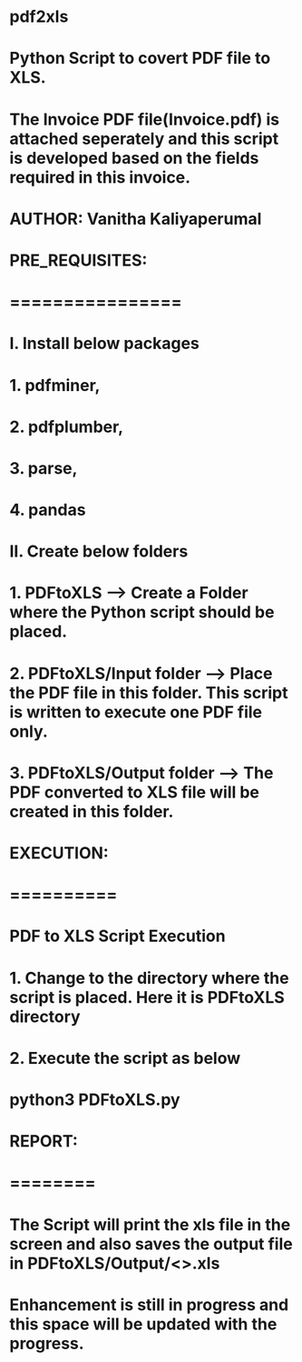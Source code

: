 # pdf2xls
# Python Script to covert PDF file to XLS.
# The Invoice PDF file(Invoice.pdf) is attached seperately and this script is developed based on the fields required in this invoice. 
# AUTHOR: Vanitha Kaliyaperumal
#
# PRE_REQUISITES:
# ================
# I. Install below packages 
#       1. pdfminer,
#       2. pdfplumber, 
#       3. parse,
#       4. pandas
#
# II. Create below folders 
#       1. PDFtoXLS  --> Create a Folder where the Python script should be placed.
#       2. PDFtoXLS/Input folder --> Place the PDF file in this folder. This script is written to execute one PDF file only. 
#       3. PDFtoXLS/Output folder --> The PDF converted to XLS file will be created in this folder.
#
# EXECUTION:
# ==========
# PDF to XLS Script Execution
#       1. Change to the directory where the script is placed. Here it is PDFtoXLS directory
#       2. Execute the script as below
#               python3 PDFtoXLS.py
#
# REPORT:
# ========
# The Script will print the xls file in the screen and also saves the output file in PDFtoXLS/Output/<>.xls

# Enhancement is still in progress and this space will be updated with the progress.
